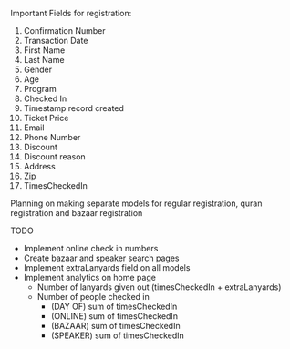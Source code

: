 Important Fields for registration:
1. Confirmation Number
2. Transaction Date
3. First Name
4. Last Name
5. Gender
6. Age
7. Program
8. Checked In
9. Timestamp record created
10. Ticket Price
11. Email
12. Phone Number
13. Discount
14. Discount reason
15. Address
16. Zip
17. TimesCheckedIn

Planning on making separate models for regular registration, quran registration and bazaar registration

TODO
- Implement online check in numbers
- Create bazaar and speaker search pages
- Implement extraLanyards field on all models
- Implement analytics on home page
    - Number of lanyards given out (timesCheckedIn + extraLanyards)
    - Number of people checked in 
        - (DAY OF) sum of timesCheckedIn
        - (ONLINE) sum of timesCheckedIn
        - (BAZAAR) sum of timesCheckedIn
        - (SPEAKER) sum of timesCheckedIn


